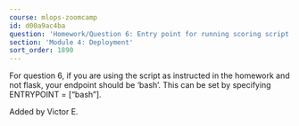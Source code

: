 ```yaml
---
course: mlops-zoomcamp
id: d00a9ac4ba
question: 'Homework/Question 6: Entry point for running scoring script in Docker container'
section: 'Module 4: Deployment'
sort_order: 1890
---
```


For question 6, if you are using the script as instructed in the homework and not flask, your endpoint should be ‘bash’. This can be set by specifying ENTRYPOINT = [“bash”].

Added by Victor E.

